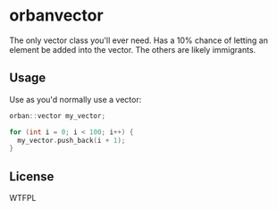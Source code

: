 # orbanvector

The only vector class you'll ever need. Has a 10% chance of letting an element
be added into the vector. The others are likely immigrants.

## Usage

Use as you'd normally use a vector:

```cpp
orban::vector my_vector;

for (int i = 0; i < 100; i++) {
  my_vector.push_back(i + 1);
}
```

## License

WTFPL
